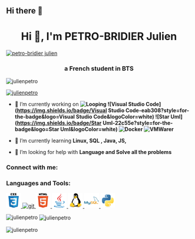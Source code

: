 ## Hi there 👋
<h1 align="center">Hi 👋, I'm PETRO-BRIDIER Julien</h1> <a href="https://linkedin.com/in/julien-petro-bridier" target="blank"><img align="center" src="https://raw.githubusercontent.com/rahuldkjain/github-profile-readme-generator/master/src/images/icons/Social/linked-in-alt.svg" alt="petro-bridier julien" height="30" width="40" /></a>
</p> 
<h3 align="center">a French student in BTS</h3>

<p align="left"> <img src="https://komarev.com/ghpvc/?username=julienpetro&label=Profile%20views&color=0e75b6&style=flat" alt="julienpetro" /> </p>

<p align="left"> <a href="https://github.com/ryo-ma/github-profile-trophy"><img src="https://github-profile-trophy.vercel.app/?username=julienpetro" alt="julienpetro" /></a> </p>

- 🔭 I’m currently working on **![Looping](https://img.shields.io/badge/Looping-22c55e?style=for-the-badge&logo=Looping&logoColor=white)
![Visual Studio Code](https://img.shields.io/badge/Visual Studio Code-eab308?style=for-the-badge&logo=Visual Studio Code&logoColor=white)
![Star Uml](https://img.shields.io/badge/Star Uml-22c55e?style=for-the-badge&logo=Star Uml&logoColor=white)
![Docker](https://img.shields.io/badge/Docker-22c55e?style=for-the-badge&logo=Docker&logoColor=white)
![VMWare](https://img.shields.io/badge/VMWare-22c55e?style=for-the-badge&logo=VMWare&logoColor=white)r**

- 🌱 I’m currently learning **Linux, SQL , Java, JS,**

- 🤝 I’m looking for help with **Language and Solve all the problems**

<h3 align="left">Connect with me:</h3>
<p align="left">


<h3 align="left">Languages and Tools:</h3>
<p align="left"> <a href="https://www.w3schools.com/css/" target="_blank" rel="noreferrer"> <img src="https://raw.githubusercontent.com/devicons/devicon/master/icons/css3/css3-original-wordmark.svg" alt="css3" width="40" height="40"/> </a> <a href="https://git-scm.com/" target="_blank" rel="noreferrer"> <img src="https://www.vectorlogo.zone/logos/git-scm/git-scm-icon.svg" alt="git" width="40" height="40"/> </a> <a href="https://www.w3.org/html/" target="_blank" rel="noreferrer"> <img src="https://raw.githubusercontent.com/devicons/devicon/master/icons/html5/html5-original-wordmark.svg" alt="html5" width="40" height="40"/> </a> <a href="https://www.java.com" target="_blank" rel="noreferrer"> <img src="https://raw.githubusercontent.com/devicons/devicon/master/icons/java/java-original.svg" alt="java" width="40" height="40"/> </a> <a href="https://www.linux.org/" target="_blank" rel="noreferrer"> <img src="https://raw.githubusercontent.com/devicons/devicon/master/icons/linux/linux-original.svg" alt="linux" width="40" height="40"/> </a> <a href="https://www.mysql.com/" target="_blank" rel="noreferrer"> <img src="https://raw.githubusercontent.com/devicons/devicon/master/icons/mysql/mysql-original-wordmark.svg" alt="mysql" width="40" height="40"/> </a> <a href="https://www.python.org" target="_blank" rel="noreferrer"> <img src="https://raw.githubusercontent.com/devicons/devicon/master/icons/python/python-original.svg" alt="python" width="40" height="40"/> </a> </p>

<p><img align="left" src="https://github-readme-stats.vercel.app/api/top-langs?username=julienpetro&show_icons=true&locale=en&layout=compact" alt="julienpetro" /></p>

<p>&nbsp;<img align="center" src="https://github-readme-stats.vercel.app/api?username=julienpetro&show_icons=true&locale=en" alt="julienpetro" /></p>

<p><img align="center" src="https://github-readme-streak-stats.herokuapp.com/?user=julienpetro&" alt="julienpetro" /></p>

